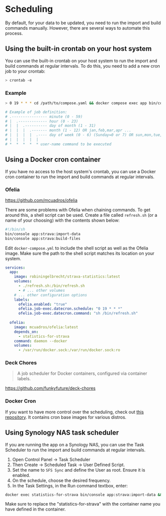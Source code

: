 # Scheduling

By default, for your data to be updated, you need to run the import and build commands manually.
However, there are several ways to automate this process.

## Using the built-in crontab on your host system

You can use the built-in crontab on your host system to run the import and build commands at regular intervals.
To do this, you need to add a new cron job to your crontab:

```bash
> crontab -e
```

### Example

```bash
> 0 19 * * * cd /path/to/compose.yaml && docker compose exec app bin/console app:strava:import-data && docker compose exec app bin/console app:strava:build-files
```

```bash
# Example of job definition:
# .---------------- minute (0 - 59)
# |  .------------- hour (0 - 23)
# |  |  .---------- day of month (1 - 31)
# |  |  |  .------- month (1 - 12) OR jan,feb,mar,apr ...
# |  |  |  |  .---- day of week (0 - 6) (Sunday=0 or 7) OR sun,mon,tue,wed,thu,fri,sat
# |  |  |  |  |
# *  *  *  *  * user-name command to be executed
```

## Using a Docker cron container

If you have no access to the host system's crontab,
you can use a Docker cron container to run the import and build commands at regular intervals.

### Ofelia

https://github.com/mcuadros/ofelia

There are some problems with Ofelia when chaining commands. To get around this, a shell script can be used.
Create a file called `refresh.sh` (or a name of your choosing) with the contents shown below:

```bash
#!/bin/sh
bin/console app:strava:import-data
bin/console app:strava:build-files
```

Edit `docker-compose.yml` to include the shell script as well as the Ofelia image. 
Make sure the path to the shell script matches its location on your system.

```yml
services:
  app:
    image: robiningelbrecht/strava-statistics:latest
    volumes:
      - ./refresh.sh:/bin/refresh.sh
      - # ... other volumes
    # ... other configuration options
    labels:
      ofelia.enabled: "true"
      ofelia.job-exec.datecron.schedule: "0 19 * * *"
      ofelia.job-exec.datecron.command: "sh /bin/refresh.sh"
      
  ofelia:
    image: mcuadros/ofelia:latest
    depends_on:
      - statistics-for-strava
    command: daemon --docker
    volumes:
      - /var/run/docker.sock:/var/run/docker.sock:ro
```

### Deck Chores

> A job scheduler for Docker containers, configured via container labels.

https://github.com/funkyfuture/deck-chores

### Docker Cron

If you want to have more control over the scheduling, check out [this repository](https://github.com/AnalogJ/docker-cron).
It contains cron base images for various distros.

## Using Synology NAS task scheduler

If you are running the app on a Synology NAS,
you can use the Task Scheduler to run the import and build commands at regular intervals.

1. Open Control Panel -> Task Scheduler
2. Then Create -> Scheduled Task -> User Defined Script.
3. Set the name to `SFS Sync` and define the User as root. Ensure it is enabled.
4. On the schedule, choose the desired frequency.
5. In the Task Settings, in the Run command textbox, enter:

```bash
docker exec statistics-for-strava bin/console app:strava:import-data && docker exec statistics-for-strava bin/console app:strava:build-files
```

<div class="alert important">
Make sure to replace the "statistics-for-strava" with the container name you have defined in the container.
</div>
